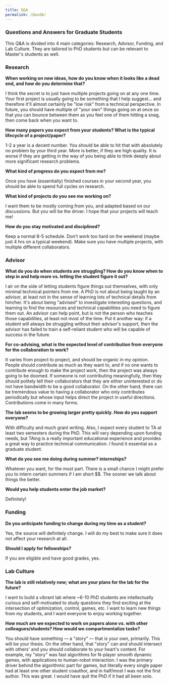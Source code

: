 ```yaml
---
title: Q&A
permalink: /QandA/
---
```


### Questions and Answers for Graduate Students

This Q&A is divided into 4 main categories: Research, Advisor, Funding, and Lab Culture. They are tailored to PhD students but can be relevant to Master's students as well. 

### Research

**When working on new ideas, how do you know when it looks like a dead end, and how do you determine that?** 

I think the secret is to just have multiple projects going on at any one time. Your first project is usually going to be something that I help suggest… and therefore it'll almost certainly be "low risk" from a technical perspective. In future, you should have multiple of "your own" things going on at once so that you can bounce between them as you feel one of them hitting a snag, then come back when you want to.

**How many papers you expect from your students? What is the typical lifecycle of a project/paper?**

1-2 a year is a decent number. You should be able to hit that with absolutely no problem by your third year. More is better, if they are high quality. It is worse if they are getting in the way of you being able to think deeply about more significant research problems. 

**What kind of progress do you expect from me?**

Once you have (essentially) finished courses in your second year, you should be able to spend full cycles on research.

**What kind of projects do you see me working on?**

I want them to be mostly coming from you, and adapted based on our discussions. But you will be the driver. I hope that your projects will teach me!

**How do you stay motivated and disciplined?**

Keep a normal 8-5 schedule. Don't work too hard on the weekend (maybe just 4 hrs on a typical weekend). Make sure you have multiple projects, with multiple different collaborators.

### Advisor 

**What do you do when students are struggling? How do you know when to step in and help more vs. letting the student figure it out?**

I air on the side of letting students figure things out themselves, with only minimal technical pointers from me. A PhD is not about being taught by an advisor, at least not in the sense of learning lots of technical details from him/her. It's about being "advised" to investigate interesting questions, and learning to find the resources and technical capabilities you need to figure them out. An advisor can help point, but is not the person who teaches those capabilities, at least not most of the time. Put it another way: if a student will always be struggling without their advisor's support, then the advisor has failed to train a self-reliant student who will be capable of success in the future.

**For co-advising, what is the expected level of contribution from everyone for the collaboration to work?**

It varies from project to project, and should be organic in my opinion. People should contribute as much as they want to, and if no one wants to contribute enough to make the project work, then the project was always going to be doomed. If someone is not contributing meaningfully, then they should politely tell their collaborators that they are either uninterested or do not have bandwidth to be a good collaborator. On the other hand, there can be tremendous value to having a collaborator who only contributes periodically but whose input helps direct the project in useful directions. Contributions come in many forms.

**The lab seems to be growing larger pretty quickly. How do you support everyone?**

With difficulty and much grant writing. Also, I expect every student to TA at least two semesters during the PhD. This will vary depending upon funding needs, but TAing is a really important educational experience and provides a great way to practice technical communication. I found it essential as a graduate student.

**What do you see me doing during summer? internships?**

Whatever you want, for the most part. There is a small chance I might prefer you to intern certain summers if I am short $$. The sooner we talk about things the better.

**Would you help students enter the job market?**

Definitely!

### Funding

**Do you anticipate funding to change during my time as a student?**

Yes, the source will definitely change. I will do my best to make sure it does not affect your research at all.

**Should I apply for fellowships?**

If you are eligible and have good grades, yes. 

### Lab Culture

**The lab is still relatively new; what are your plans for the lab for the future?**

I want to build a vibrant lab where ~6-10 PhD students are intellectually curious and self-motivated to study questions they find exciting at the intersection of optimization, control, games, etc. I want to learn new things from my students, and I want everyone to enjoy working together.

**How much are we expected to work on papers alone vs. with other colleagues/students? How would we compartmentalize tasks?**

You should have something — a "story" — that is your own, primarily. This will be your thesis. On the other hand, that "story" can and should intersect with others' and you should collaborate to your heart's content. For example, my "story" was fast algorithms for N-player smooth dynamic games, with applications to human-robot interaction. I was the primary driver behind the algorithmic part for games, but literally every single paper had at least one other student coauthor, and in half/most I was not the first author. This was great. I would have quit the PhD if it had all been solo.